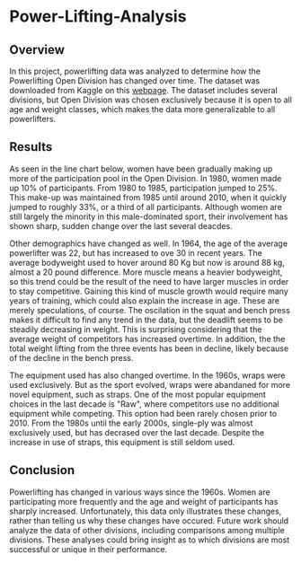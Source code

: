 # Power-Lifting-Analysis

## Overview
In this project, powerlifting data was analyzed to determine how the Powerlifting Open Division has changed over time. The dataset was downloaded from Kaggle on this [webpage](https://www.kaggle.com/datasets/open-powerlifting/powerlifting-database). The dataset includes several divisions, but Open Division was chosen exclusively because it is open to all age and weight classes, which makes the data more generalizable to all powerlifters.

## Results

As seen in the line chart below, women have been gradually making up more of the participation pool in the Open Division. In 1980, women made up 10% of participants. From 1980 to 1985, participation jumped to 25%. This make-up was maintained from 1985 until around 2010, when it quickly jumped to roughly 33%, or a third of all participants. Although women are still largely the minority in this male-dominated sport, their involvement has shown sharp, sudden change over the last several deacdes. 

Other demographics have changed as well. In 1964, the age of the average powerlifter was 22, but has increased to ove 30 in recent years. The average bodyweight used to hover around 80 Kg but now is around 88 kg, almost a 20 pound difference. More muscle means a heavier bodyweight, so this trend could be the result of the need to have larger muscles in order to stay competitive. Gaining this kind of muscle growth would require many years of training, which could also explain the increase in age. These are merely speculations, of course. The oscilation in the squat and bench press makes it difficult to find any trend in the data, but the deadlift seems to be steadily decreasing in weight. This is surprising considering that the average weight of competitors has increased overtime. In addition, the the total weight lifting from the three events has been in decline, likely because of the decline in the bench press. 

The equipment used has also changed overtime. In the 1960s, wraps were used exclusively. But as the sport evolved, wraps were abandaned for more novel equipment, such as straps. One of the most popular equipment choices in the last decade is "Raw", where competitors use no additional equipment while competing. This option had been rarely chosen prior to 2010. From the 1980s until the early 2000s, single-ply was almost exclusively used, but has decrased over the last decade. Despite the increase in use of straps, this equipment is still seldom used. 

## Conclusion

Powerlifting has changed in various ways since the 1960s. Women are participating more frequently and the age and weight of participants has sharply increased. Unfortunately, this data only illustrates these changes, rather than telling us why these changes have occured. Future work should analyze the data of other divisions, including comparisons among multiple divisions. These analyses could bring insight as to which divisions are most successful or unique in their performance.   
